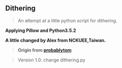## Dithering ##

>An attempt at a little python script for dithering.

**Applying Pillow and Python3.5.2**

**A little changed by Alex from NCKUEE,Taiwan.**

>**Origin from [probablytom](https://github.com/probablytom/dithering)**

>Version 1.0: change dithering.py

